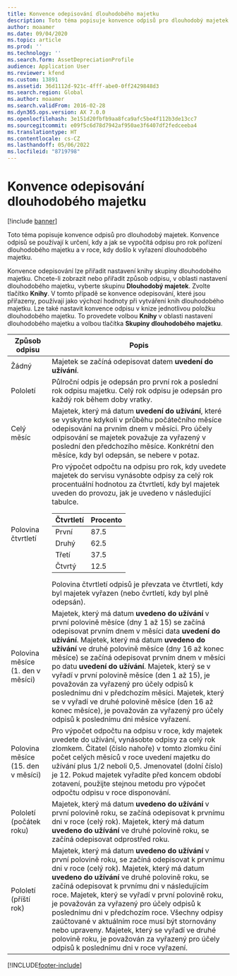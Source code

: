 ```yaml
---
title: Konvence odepisování dlouhodobého majetku
description: Toto téma popisuje konvence odpisů pro dlouhodobý majetek.
author: moaamer
ms.date: 09/04/2020
ms.topic: article
ms.prod: ''
ms.technology: ''
ms.search.form: AssetDepreciationProfile
audience: Application User
ms.reviewer: kfend
ms.custom: 13891
ms.assetid: 36d1112d-921c-4fff-abe0-0ff2429848d3
ms.search.region: Global
ms.author: moaamer
ms.search.validFrom: 2016-02-28
ms.dyn365.ops.version: AX 7.0.0
ms.openlocfilehash: 3e151d20fbfb9aa8fca9afc5be4f112b3de13cc7
ms.sourcegitcommit: e09f5c6d78d7942af950ae3f6407df2fedceeba4
ms.translationtype: HT
ms.contentlocale: cs-CZ
ms.lasthandoff: 05/06/2022
ms.locfileid: "8719798"
---
```

# <a name="fixed-asset-depreciation-conventions"></a>Konvence odepisování dlouhodobého majetku

[!include [banner](../includes/banner.md)]

Toto téma popisuje konvence odpisů pro dlouhodobý majetek. Konvence odpisů se používají k určení, kdy a jak se vypočítá odpisu pro rok pořízení dlouhodobého majetku a v roce, kdy došlo k vyřazení dlouhodobého majetku.

Konvence odepisování lze přiřadit nastavení knihy skupiny dlouhodobého majetku. Chcete-li zobrazit nebo přiřadit způsob odpisu, v oblasti nastavení dlouhodobého majetku, vyberte skupinu **Dlouhodobý majetek**. Zvolte tlačítko **Knihy**. V tomto případě se konvence odepisování, které jsou přiřazeny, používají jako výchozí hodnoty při vytváření knih dlouhodobého majetku. Lze také nastavit konvence odpisu v knize jednotlivou položku dlouhodobého majetku. To provedete volbou **Knihy** v oblasti nastavení dlouhodobého majetku a volbou tlačítka **Skupiny dlouhodobého majetku**.

| Způsob odpisu   | Popis |
|---------------------------|-------------|
| Žádný                      | Majetek se začíná odepisovat datem <strong>uvedení do užívání</strong>. |
| Pololetí                 | Půlroční odpis je odepsán pro první rok a poslední rok odpisu majetku. Celý rok odpisu je odepsán pro každý rok během doby vratky. |
| Celý měsíc                | Majetek, který má datum <strong>uvedení do užívání</strong>, které se vyskytne kdykoli v průběhu počátečního měsíce odepisování na prvním dnem v měsíci. Pro účely odpisování se majetek považuje za vyřazený v poslední den předchozího měsíce. Konkrétní den měsíce, kdy byl odepsán, se nebere v potaz. |
| Polovina čtvrtletí               | Pro výpočet odpočtu na odpisu pro rok, kdy uvedete majetek do servisu vynásobte odpisy za celý rok procentuální hodnotou za čtvrtletí, kdy byl majetek uveden do provozu, jak je uvedeno v následující tabulce.<table><thead><tr><th>Čtvrtletí</th><th>Procento</th></tr></thead><tbody><tr><td>První</td><td>87.5</td></tr><tr><td>Druhý</td><td>62.5</td></tr><tr><td>Třetí</td><td>37.5</td></tr><tr><td>Čtvrtý</td><td>12.5</td></tr></tbody></table>Polovina čtvrtletí odpisů je převzata ve čtvrtletí, kdy byl majetek vyřazen (nebo čvrtletí, kdy byl plně odepsán). |
| Polovina měsíce (1. den v měsíci)  | Majetek, který má datum <strong>uvedeno do užívání</strong> v první polovině měsíce (dny 1 až 15) se začíná odepisovat prvním dnem v měsíci data <strong>uvedení do užívání</strong>. Majetek, který má datum <strong>uvedeno do užívání</strong> ve druhé polovině měsíce (dny 16 až konec měsíce) se začíná odepisovat prvním dnem v měsíci po datu <strong>uvedení do užívání</strong>. Majetek, který se v vyřadí v první polovině měsíce (den 1 až 15), je považován za vyřazený pro účely odpisů k poslednímu dni v předchozím měsíci. Majetek, který se v vyřadí ve druhé polovině měsíce (den 16 až konec měsíce), je považován za vyřazený pro účely odpisů k poslednímu dni měsíce vyřazení. |
| Polovina měsíce (15. den v měsíci) | Pro výpočet odpočtu na odpisu v roce, kdy majetek uvedete do užívání, vynásobte odpisy za celý rok zlomkem. Čitatel (číslo nahoře) v tomto zlomku činí počet celých měsíců v roce uvedení majetku do užívání plus 1/2 neboli 0,5. Jmenovatel (dolní číslo) je 12. Pokud majetek vyřadíte před koncem období zotavení, použijte stejnou metodu pro výpočet odpočtu odpisu v roce disponování. |
| Pololetí (počátek roku) | Majetek, který má datum <strong>uvedeno do užívání</strong> v první polovině roku, se začíná odepisovat k prvnímu dni v roce (celý rok). Majetek, který má datum <strong>uvedeno do užívání</strong> ve druhé polovině roku, se začíná odepisovat odprostřed roku. |
| Pololetí (příští rok)     | Majetek, který má datum <strong>uvedeno do užívání</strong> v první polovině roku, se začíná odepisovat k prvnímu dni v roce (celý rok). Majetek, který má datum <strong>uvedeno do užívání</strong> ve druhé polovině roku, se začíná odepisovat k prvnímu dni v následujícím roce. Majetek, který se vyřadí v první polovině roku, je považován za vyřazený pro účely odpisů k poslednímu dni v předchozím roce. Všechny odpisy zaúčtované v aktuálním roce musí být stornovány nebo upraveny. Majetek, který se vyřadí ve druhé polovině roku, je považován za vyřazený pro účely odpisů k poslednímu dni v roce vyřazení. |


[!INCLUDE[footer-include](../../includes/footer-banner.md)]
